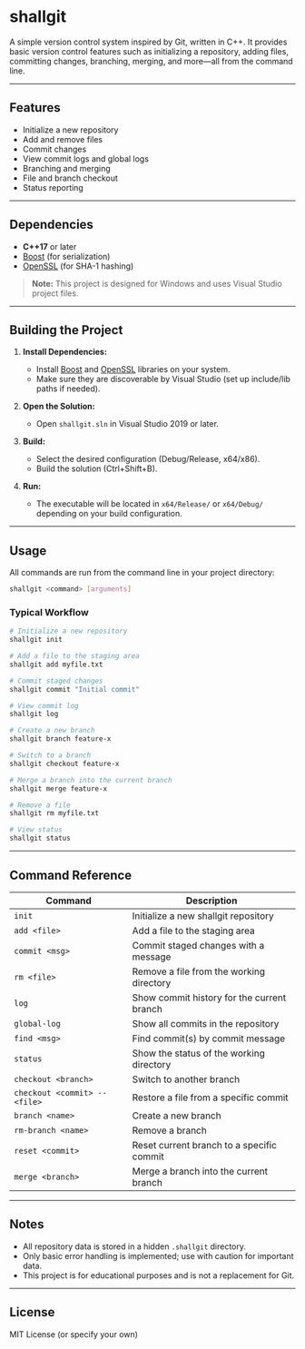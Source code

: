 # shallgit

A simple version control system inspired by Git, written in C++. It provides basic version control features such as initializing a repository, adding files, committing changes, branching, merging, and more—all from the command line.

---

## Features
- Initialize a new repository
- Add and remove files
- Commit changes
- View commit logs and global logs
- Branching and merging
- File and branch checkout
- Status reporting

---

## Dependencies
- **C++17** or later
- [Boost](https://www.boost.org/) (for serialization)
- [OpenSSL](https://www.openssl.org/) (for SHA-1 hashing)

> **Note:** This project is designed for Windows and uses Visual Studio project files.

---

## Building the Project

1. **Install Dependencies:**
   - Install [Boost](https://www.boost.org/) and [OpenSSL](https://www.openssl.org/) libraries on your system.
   - Make sure they are discoverable by Visual Studio (set up include/lib paths if needed).

2. **Open the Solution:**
   - Open `shallgit.sln` in Visual Studio 2019 or later.

3. **Build:**
   - Select the desired configuration (Debug/Release, x64/x86).
   - Build the solution (Ctrl+Shift+B).

4. **Run:**
   - The executable will be located in `x64/Release/` or `x64/Debug/` depending on your build configuration.

---

## Usage

All commands are run from the command line in your project directory:

```sh
shallgit <command> [arguments]
```

### Typical Workflow

```sh
# Initialize a new repository
shallgit init

# Add a file to the staging area
shallgit add myfile.txt

# Commit staged changes
shallgit commit "Initial commit"

# View commit log
shallgit log

# Create a new branch
shallgit branch feature-x

# Switch to a branch
shallgit checkout feature-x

# Merge a branch into the current branch
shallgit merge feature-x

# Remove a file
shallgit rm myfile.txt

# View status
shallgit status
```

---

## Command Reference

| Command                | Description                                      |
|------------------------|--------------------------------------------------|
| `init`                 | Initialize a new shallgit repository             |
| `add <file>`           | Add a file to the staging area                   |
| `commit <msg>`         | Commit staged changes with a message             |
| `rm <file>`            | Remove a file from the working directory         |
| `log`                  | Show commit history for the current branch       |
| `global-log`           | Show all commits in the repository               |
| `find <msg>`           | Find commit(s) by commit message                 |
| `status`               | Show the status of the working directory         |
| `checkout <branch>`    | Switch to another branch                         |
| `checkout <commit> -- <file>` | Restore a file from a specific commit      |
| `branch <name>`        | Create a new branch                              |
| `rm-branch <name>`     | Remove a branch                                  |
| `reset <commit>`       | Reset current branch to a specific commit        |
| `merge <branch>`       | Merge a branch into the current branch           |

---

## Notes
- All repository data is stored in a hidden `.shallgit` directory.
- Only basic error handling is implemented; use with caution for important data.
- This project is for educational purposes and is not a replacement for Git.

---

## License
MIT License (or specify your own) 
